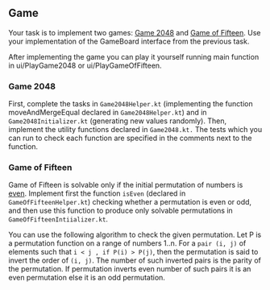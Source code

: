 ## Game

Your task is to implement two games: [Game 2048](https://en.wikipedia.org/wiki/2048_(video_game)) and [Game of Fifteen](https://en.wikipedia.org/wiki/15_puzzle). Use your implementation of the GameBoard interface from the previous task.

After implementing the game you can play it yourself running main function in ui/PlayGame2048 or ui/PlayGameOfFifteen.

### Game 2048

First, complete the tasks in `Game2048Helper.kt` (implementing the function moveAndMergeEqual declared in `Game2048Helper.kt`) and in `Game2048Initializer.kt` (generating new values randomly). Then, implement the utility functions declared in `Game2048.kt.` The tests which you can run to check each function are specified in the comments next to the function.

### Game of Fifteen

Game of Fifteen is solvable only if the initial permutation of numbers is [even](https://en.wikipedia.org/wiki/Parity_of_a_permutation). Implement first the function `isEven` (declared in `GameOfFifteenHelper.kt`) checking whether a permutation is even or odd, and then use this function to produce only solvable permutations in `GameOfFifteenIntiializer.kt`.

You can use the following algorithm to check the given permutation. Let P is a permutation function on a range of numbers 1..n. For a `pair (i, j)` of elements such that `i < j , if P(i) > P(j)`, then the permutation is said to invert the order of `(i, j)`. The number of such inverted pairs is the parity of the permutation. If permutation inverts even number of such pairs it is an even permutation else it is an odd permutation.
